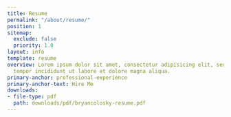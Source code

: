 ```yaml
---
title: Resume
permalink: "/about/resume/"
position: 1
sitemap:
  exclude: false
  priority: 1.0
layout: info
template: resume
overview: Lorem ipsum dolor sit amet, consectetur adipisicing elit, sed do eiusmod
  tempor incididunt ut labore et dolore magna aliqua.
primary-anchor: professional-experience
primary-anchor-text: Hire Me
downloads:
- file-type: pdf
  path: downloads/pdf/bryancolosky-resume.pdf
---
```


